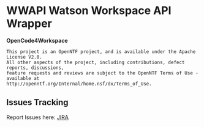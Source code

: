 WWAPI Watson Workspace API Wrapper
===================================

**OpenCode4Workspace**

    This project is an OpenNTF project, and is available under the Apache License V2.0.  
    All other aspects of the project, including contributions, defect reports, discussions, 
    feature requests and reviews are subject to the OpenNTF Terms of Use - available at 
    http://openntf.org/Internal/home.nsf/dx/Terms_of_Use.

## Issues Tracking ##
Report Issues here: [JIRA](https://jira.openntf.org/secure/RapidBoard.jspa?rapidView=22&projectKey=WWAPI&view=planning.nodetail "Report Issues") 